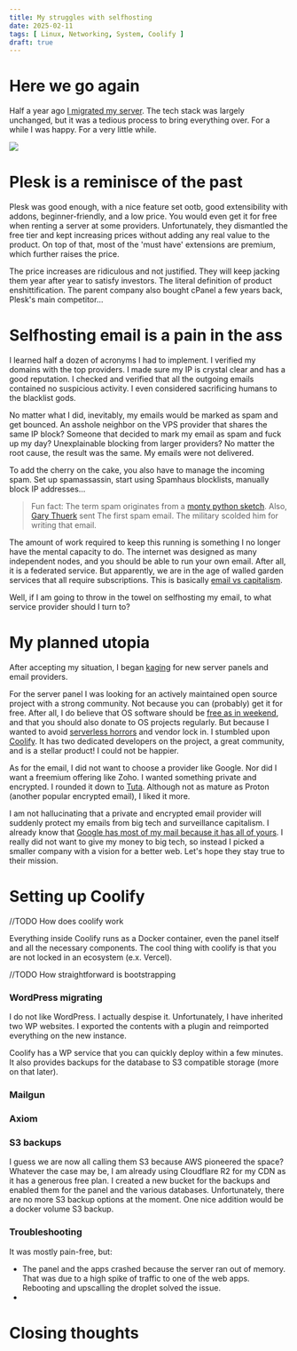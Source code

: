```yaml
---
title: My struggles with selfhosting
date: 2025-02-11
tags: [ Linux, Networking, System, Coolify ]
draft: true
---
```


# Here we go again

Half a year ago [I migrated my server](/posts/server-migration/). The tech stack was largely unchanged, but it was a
tedious process to bring everything over. For a while I was happy. For a very little while.

![](https://media1.tenor.com/m/cJRcMyUAiMcAAAAd/ah-shit-here-we-go-again-ah-shit.gif)

# Plesk is a reminisce of the past

Plesk was good enough, with a nice feature set ootb, good extensibility with addons, beginner-friendly, and a low price.
You would even get it for free when renting a server at some providers. Unfortunately, they dismantled the free tier and
kept increasing prices without adding any real value to the product. On top of that, most of the 'must have' extensions
are premium, which further raises the price.

The price increases are ridiculous and not justified. They will keep jacking them year after year to satisfy investors.
The literal definition of product enshittification. The parent company also bought cPanel a few years back, Plesk's main
competitor...

# Selfhosting email is a pain in the ass

I learned half a dozen of acronyms I had to implement. I verified my domains with the top providers. I made sure my IP
is crystal clear and has a good reputation. I checked and verified that all the outgoing emails contained no suspicious
activity. I even considered sacrificing humans to the blacklist gods.

No matter what I did, inevitably, my emails would be marked as spam and get bounced. An asshole neighbor on the VPS
provider that shares the same IP block? Someone that decided to mark my email as spam and fuck up my day? Unexplainable
blocking from larger providers? No matter the root cause, the result was the same. My emails were not delivered.

To add the cherry on the cake, you also have to manage the incoming spam. Set up spamassassin, start using Spamhaus
blocklists, manually block IP addresses...

> Fun fact: The term spam originates from a [monty python sketch](https://www.youtube.com/watch?v=anwy2MPT5RE). Also,
> [Gary Thuerk](https://www.computerworld.com/article/1569672/unsung-innovators-gary-thuerk-the-father-of-spam.html)
> sent The first spam email. The military scolded him for writing that email.

The amount of work required to keep this running is something I no longer have the mental capacity to do. The internet
was designed as many independent nodes, and you should be able to run your own email. After all, it is a federated
service. But apparently, we are in the age of walled garden services that all require subscriptions. This is
basically [email vs capitalism](https://www.youtube.com/watch?v=mrGfahzt-4Q).

Well, if I am going to throw in the towel on selfhosting my email, to what service provider should I turn to?

# My planned utopia

After accepting my situation, I began [kaging](https://kagi.com/) for new server panels and email providers.

For the server panel I was looking for an actively maintained open source project with a strong community. Not because
you can (probably) get it for free. After all, I do believe that OS software should
be [free as in weekend](https://freeasinweekend.org/), and that you should also donate to OS projects regularly. But
because I wanted to avoid [serverless horrors](https://serverlesshorrors.com/) and vendor lock in. I stumbled
upon [Coolify](https://coolify.io). It has two dedicated developers on the project, a great community, and is a stellar
product! I could not be happier.

As for the email, I did not want to choose a provider like Google. Nor did I want a freemium offering like Zoho. I
wanted something private and encrypted. I rounded it down to [Tuta](https://tuta.com/). Although not as mature as
Proton (another popular encrypted email), I liked it more.

I am not hallucinating that a private and encrypted email provider will suddenly protect my emails from big tech and
surveillance capitalism. I already know
that [Google has most of my mail because it has all of yours](https://mako.cc/copyrighteous/google-has-most-of-my-email-because-it-has-all-of-yours).
I really did not want to give my money to big tech, so instead I picked a smaller company with a vision for a better
web. Let's hope they stay true to their mission.

# Setting up Coolify

//TODO How does coolify work

Everything inside Coolify runs as a Docker container, even the panel itself and all the necessary components. The cool
thing with coolify is that you are not locked in an ecosystem (e.x. Vercel). 

//TODO How straightforward is bootstrapping

### WordPress migrating

I do not like WordPress. I actually despise it. Unfortunately, I have inherited two WP websites. I exported the contents
with a plugin and reimported everything on the new instance.

Coolify has a WP service that you can quickly deploy within a few minutes. It also provides backups for the database to
S3 compatible storage (more on that later).

### Mailgun

### Axiom

### S3 backups

I guess we are now all calling them S3 because AWS pioneered the space? Whatever the case may be, I am already
using Cloudflare R2 for my CDN as it has a generous free plan. I created a new bucket for the backups and enabled them
for the panel and the various databases. Unfortunately, there are no more S3 backup options at the moment. One nice
addition would be a docker volume S3 backup.

### Troubleshooting

It was mostly pain-free, but:

- The panel and the apps crashed because the server ran out of memory. That was due to a high spike of traffic to one of
  the web apps. Rebooting and upscalling the droplet solved the issue.
-

# Closing thoughts
